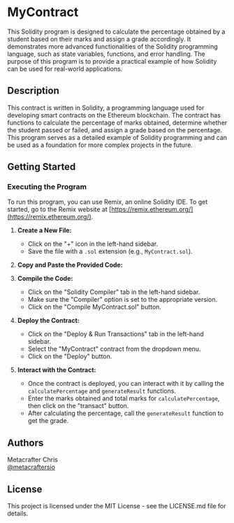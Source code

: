 # MyContract

This Solidity program is designed to calculate the percentage obtained by a student based on their marks and assign a grade accordingly. It demonstrates more advanced functionalities of the Solidity programming language, such as state variables, functions, and error handling. The purpose of this program is to provide a practical example of how Solidity can be used for real-world applications.

## Description

This contract is written in Solidity, a programming language used for developing smart contracts on the Ethereum blockchain. The contract has functions to calculate the percentage of marks obtained, determine whether the student passed or failed, and assign a grade based on the percentage. This program serves as a detailed example of Solidity programming and can be used as a foundation for more complex projects in the future.

## Getting Started

### Executing the Program

To run this program, you can use Remix, an online Solidity IDE. To get started, go to the Remix website at [https://remix.ethereum.org/](https://remix.ethereum.org/).

1. **Create a New File:**
    - Click on the "+" icon in the left-hand sidebar.
    - Save the file with a `.sol` extension (e.g., `MyContract.sol`).

2. **Copy and Paste the Provided Code:**

3. **Compile the Code:**
    - Click on the "Solidity Compiler" tab in the left-hand sidebar.
    - Make sure the "Compiler" option is set to the appropriate version.
    - Click on the "Compile MyContract.sol" button.

4. **Deploy the Contract:**
    - Click on the "Deploy & Run Transactions" tab in the left-hand sidebar.
    - Select the "MyContract" contract from the dropdown menu.
    - Click on the "Deploy" button.

5. **Interact with the Contract:**
    - Once the contract is deployed, you can interact with it by calling the `calculatePercentage` and `generateResult` functions.
    - Enter the marks obtained and total marks for `calculatePercentage`, then click on the "transact" button.
    - After calculating the percentage, call the `generateResult` function to get the grade.

## Authors

Metacrafter Chris  
[@metacraftersio](https://twitter.com/metacraftersio)

## License

This project is licensed under the MIT License - see the LICENSE.md file for details.
